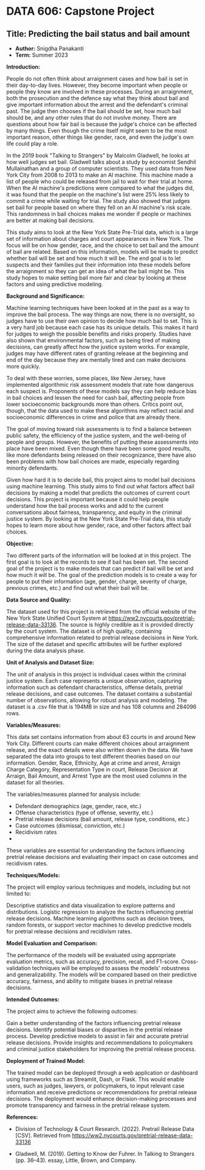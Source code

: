 # DATA 606: Capstone Project
## **Title:** Predicting the bail status and bail amount

- **Author:** Snigdha Panakanti
- **Term:** Summer 2023

**Introduction:**

People do not often think about arraignment cases and how bail is set in their day-to-day lives. However, they become important when people or people they know are involved in these processes. During an arraignment, both the prosecution and the defence say what they think about bail and give important information about the arrest and the defendant's criminal past. The judge then chooses if the bail should be set, how much bail should be, and any other rules that do not involve money. There are questions about how fair bail is because the judge's choice can be affected by many things. Even though the crime itself might seem to be the most important reason, other things like gender, race, and even the judge's own life could play a role. 

In the 2019 book "Talking to Strangers" by Malcolm Gladwell, he looks at how well judges set bail. Gladwell talks about a study by economist Sendhil Mullainathan and a group of computer scientists. They used data from New York City from 2008 to 2013 to make an AI machine. This machine made a list of people who could be released from jail to wait for their trial at home. When the AI machine's predictions were compared to what the judges did, it was found that the people on the machine's list were 25% less likely to commit a crime while waiting for trial. The study also showed that judges set bail for people based on where they fell on an AI machine's risk scale. This randomness in bail choices makes me wonder if people or machines are better at making bail decisions.

This study aims to look at the New York State Pre-Trial data, which is a large set of information about charges and court appearances in New York. The focus will be on how gender, race, and the choice to set bail and the amount of bail are related. Based on this information, models will be made to predict whether bail will be set and how much it will be. The end goal is to let suspects and their families put their information into these models before the arraignment so they can get an idea of what the bail might be. This study hopes to make setting bail more fair and clear by looking at these factors and using predictive modeling.

**Background and Significance:**

Machine learning techniques have been looked at in the past as a way to improve the bail process. The way things are now, there is no oversight, so judges have to use their own opinion to decide how much bail to set. This is a very hard job because each case has its unique details. This makes it hard for judges to weigh the possible benefits and risks properly. Studies have also shown that environmental factors, such as being tired of making decisions, can greatly affect how the justice system works. For example, judges may have different rates of granting release at the beginning and end of the day because they are mentally tired and can make decisions more quickly.

To deal with these worries, some places, like New Jersey, have implemented algorithmic risk assessment models that rate how dangerous each suspect is. Proponents of these models say they can help reduce bias in bail choices and lessen the need for cash bail, affecting people from lower socioeconomic backgrounds more than others. Critics point out, though, that the data used to make these algorithms may reflect racial and socioeconomic differences in crime and police that are already there.

The goal of moving toward risk assessments is to find a balance between public safety, the efficiency of the justice system, and the well-being of people and groups. However, the benefits of putting these assessments into place have been mixed. Even though there have been some good results, like more defendants being released on their recognizance, there have also been problems with how bail choices are made, especially regarding minority defendants.

Given how hard it is to decide bail, this project aims to model bail decisions using machine learning. This study aims to find out what factors affect bail decisions by making a model that predicts the outcomes of current court decisions. This project is important because it could help people understand how the bail process works and add to the current conversations about fairness, transparency, and equity in the criminal justice system. By looking at the New York State Pre-Trial data, this study hopes to learn more about how gender, race, and other factors affect bail choices.

**Objective:**

Two different parts of the information will be looked at in this project. The first goal is to look at the records to see if bail has been set. The second goal of the project is to make models that can predict if bail will be set and how much it will be. The goal of the prediction models is to create a way for people to put their information (age, gender, charge, severity of charge, previous crimes, etc.) and find out what their bail will be.

**Data Source and Quality:**

The dataset used for this project is retrieved from the official website of the New York State Unified Court System at https://ww2.nycourts.gov/pretrial-release-data-33136. The source is highly credible as it is provided directly by the court system. The dataset is of high quality, containing comprehensive information related to pretrial release decisions in New York. The size of the dataset and specific attributes will be further explored during the data analysis phase.

**Unit of Analysis and Dataset Size:**

The unit of analysis in this project is individual cases within the criminal justice system. Each case represents a unique observation, capturing information such as defendant characteristics, offense details, pretrial release decisions, and case outcomes. The dataset contains a substantial number of observations, allowing for robust analysis and modeling.
The dataset is a .csv file that is 194MB in size and has 108 columns and 284096 rows.

**Variables/Measures:**

This data set contains information from about 63 courts in and around New York City. Different courts can make different choices about arraignment release, and the exact details were also written down in the data. We have separated the data into groups to test different theories based on our information. Gender, Race, Ethnicity, Age at crime and arrest, Arraign Charge Category, Representation Type in court, Release Decision at Arraign, Bail Amount, and Arrest Type are the most used columns in the dataset for all theories. 

The variables/measures planned for analysis include:

- Defendant demographics (age, gender, race, etc.)
- Offense characteristics (type of offense, severity, etc.)
- Pretrial release decisions (bail amount, release type, conditions, etc.)
- Case outcomes (dismissal, conviction, etc.)
- Recidivism rates
- 
These variables are essential for understanding the factors influencing pretrial release decisions and evaluating their impact on case outcomes and recidivism rates.

**Techniques/Models:**

The project will employ various techniques and models, including but not limited to:

Descriptive statistics and data visualization to explore patterns and distributions.
Logistic regression to analyze the factors influencing pretrial release decisions.
Machine learning algorithms such as decision trees, random forests, or support vector machines to develop predictive models for pretrial release decisions and recidivism rates.

**Model Evaluation and Comparison:**

The performance of the models will be evaluated using appropriate evaluation metrics, such as accuracy, precision, recall, and F1-score. Cross-validation techniques will be employed to assess the models' robustness and generalizability. The models will be compared based on their predictive accuracy, fairness, and ability to mitigate biases in pretrial release decisions.

**Intended Outcomes:**

The project aims to achieve the following outcomes:

Gain a better understanding of the factors influencing pretrial release decisions.
Identify potential biases or disparities in the pretrial release process.
Develop predictive models to assist in fair and accurate pretrial release decisions.
Provide insights and recommendations to policymakers and criminal justice stakeholders for improving the pretrial release process.

**Deployment of Trained Model:**

The trained model can be deployed through a web application or dashboard using frameworks such as Streamlit, Dash, or Flask. This would enable users, such as judges, lawyers, or policymakers, to input relevant case information and receive predictions or recommendations for pretrial release decisions. The deployment would enhance decision-making processes and promote transparency and fairness in the pretrial release system.

**References:**

- Division of Technology & Court Research. (2022). Pretrail Release Data [CSV]. Retrieved from
https://ww2.nycourts.gov/pretrial-release-data-33136

- Gladwell, M. (2019). Getting to Know der Fuhrer. In Talking to Strangers (pp. 36–43).
essay, Little, Brown, and Company.

